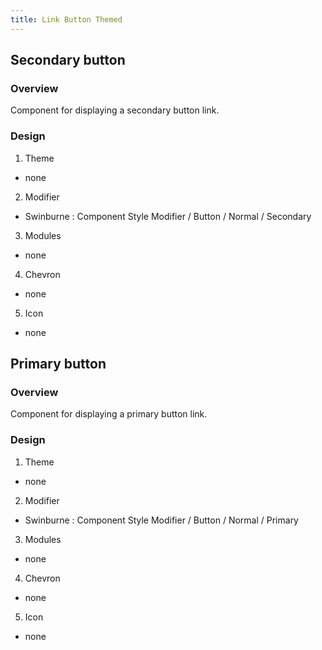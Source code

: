 ```yaml
---
title: Link Button Themed
---
```

## Secondary button
### Overview
  Component for displaying a secondary button link.
### Design
1. Theme
 * none
2. Modifier
 * Swinburne : Component Style Modifier / Button / Normal / Secondary
3. Modules
 * none
4. Chevron
 * none
5. Icon
 * none
 
## Primary button
### Overview
  Component for displaying a primary button link.
### Design
1. Theme
 * none
2. Modifier
 * Swinburne : Component Style Modifier / Button / Normal / Primary
3. Modules
 * none
4. Chevron
 * none
5. Icon
 * none
